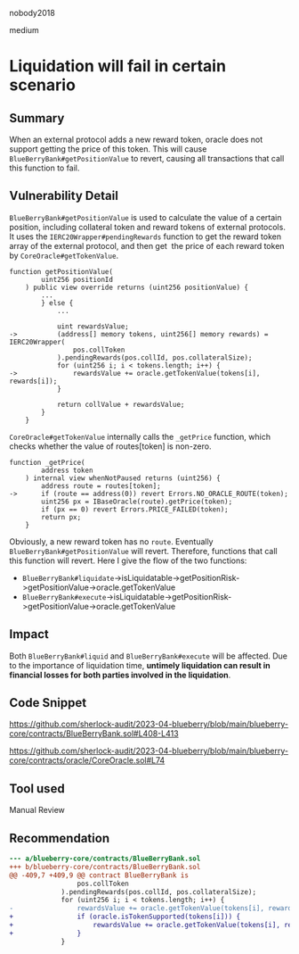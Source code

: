 nobody2018

medium

# Liquidation will fail in certain scenario

## Summary

When an external protocol adds a new reward token, oracle does not support getting the price of this token. This will cause  `BlueBerryBank#getPositionValue` to revert, causing all transactions that call this function to fail.

## Vulnerability Detail

`BlueBerryBank#getPositionValue` is used to calculate the value of a certain position, including collateral token and reward tokens of external protocols. It uses the `IERC20Wrapper#pendingRewards` function to get the reward token array of the external protocol, and then get  the price of each reward token by `CoreOracle#getTokenValue`.

```solidity
function getPositionValue(
        uint256 positionId
    ) public view override returns (uint256 positionValue) {
        ...
        } else {
            ...

            uint rewardsValue;
->          (address[] memory tokens, uint256[] memory rewards) = IERC20Wrapper(
                pos.collToken
            ).pendingRewards(pos.collId, pos.collateralSize);
            for (uint256 i; i < tokens.length; i++) {
->              rewardsValue += oracle.getTokenValue(tokens[i], rewards[i]);
            }

            return collValue + rewardsValue;
        }
    }
```

`CoreOracle#getTokenValue` internally calls the `_getPrice` function, which checks whether the value of routes[token] is non-zero.

```solidity
function _getPrice(
        address token
    ) internal view whenNotPaused returns (uint256) {
        address route = routes[token];
->      if (route == address(0)) revert Errors.NO_ORACLE_ROUTE(token);
        uint256 px = IBaseOracle(route).getPrice(token);
        if (px == 0) revert Errors.PRICE_FAILED(token);
        return px;
    }
```

Obviously, a new reward token has no `route`. Eventually `BlueBerryBank#getPositionValue` will revert. Therefore, functions that call this function will revert. Here I give the flow of the two functions:

- `BlueBerryBank#liquidate`->isLiquidatable->getPositionRisk->getPositionValue->oracle.getTokenValue
- `BlueBerryBank#execute`->isLiquidatable->getPositionRisk->getPositionValue->oracle.getTokenValue

## Impact

Both `BlueBerryBank#liquid` and `BlueBerryBank#execute` will be affected. Due to the importance of liquidation time, **untimely liquidation can result in financial losses for both parties involved in the liquidation**.

## Code Snippet

https://github.com/sherlock-audit/2023-04-blueberry/blob/main/blueberry-core/contracts/BlueBerryBank.sol#L408-L413

https://github.com/sherlock-audit/2023-04-blueberry/blob/main/blueberry-core/contracts/oracle/CoreOracle.sol#L74

## Tool used

Manual Review

## Recommendation

```diff
--- a/blueberry-core/contracts/BlueBerryBank.sol
+++ b/blueberry-core/contracts/BlueBerryBank.sol
@@ -409,7 +409,9 @@ contract BlueBerryBank is
                 pos.collToken
             ).pendingRewards(pos.collId, pos.collateralSize);
             for (uint256 i; i < tokens.length; i++) {
-                rewardsValue += oracle.getTokenValue(tokens[i], rewards[i]);
+                if (oracle.isTokenSupported(tokens[i])) {
+                    rewardsValue += oracle.getTokenValue(tokens[i], rewards[i]);
+                }
             }
```